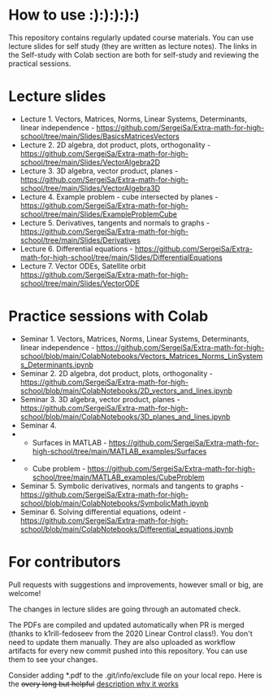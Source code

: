 # How to use :):):):):)

This repository contains regularly updated course materials. You can use lecture slides for self study (they are written as lecture notes). The links in the Self-study with Colab section are both for self-study and reviewing the practical sessions.
# Lecture slides

* Lecture 1. Vectors, Matrices, Norms, Linear Systems, Determinants, linear independence - https://github.com/SergeiSa/Extra-math-for-high-school/tree/main/Slides/BasicsMatricesVectors
* Lecture 2. 2D algebra, dot product, plots, orthogonality - https://github.com/SergeiSa/Extra-math-for-high-school/tree/main/Slides/VectorAlgebra2D
* Lecture 3. 3D algebra, vector product, planes - https://github.com/SergeiSa/Extra-math-for-high-school/tree/main/Slides/VectorAlgebra3D
* Lecture 4. Example problem - cube intersected by planes - https://github.com/SergeiSa/Extra-math-for-high-school/tree/main/Slides/ExampleProblemCube
* Lecture 5. Derivatives, tangents and normals to graphs - https://github.com/SergeiSa/Extra-math-for-high-school/tree/main/Slides/Derivatives
* Lecture 6. Differential equations - https://github.com/SergeiSa/Extra-math-for-high-school/tree/main/Slides/DifferentialEquations
* Lecture 7. Vector ODEs, Satellite orbit https://github.com/SergeiSa/Extra-math-for-high-school/tree/main/Slides/VectorODE


# Practice sessions with Colab

* Seminar 1. Vectors, Matrices, Norms, Linear Systems, Determinants, linear independence - https://github.com/SergeiSa/Extra-math-for-high-school/blob/main/ColabNotebooks/Vectors_Matrices_Norms_LinSystems_Determinants.ipynb
* Seminar 2. 2D algebra, dot product, plots, orthogonality - https://github.com/SergeiSa/Extra-math-for-high-school/blob/main/ColabNotebooks/2D_vectors_and_lines.ipynb
* Seminar 3. 3D algebra, vector product, planes - https://github.com/SergeiSa/Extra-math-for-high-school/blob/main/ColabNotebooks/3D_planes_and_lines.ipynb
* Seminar 4. 
* * Surfaces in MATLAB - https://github.com/SergeiSa/Extra-math-for-high-school/tree/main/MATLAB_examples/Surfaces 
* * Cube problem - https://github.com/SergeiSa/Extra-math-for-high-school/tree/main/MATLAB_examples/CubeProblem
* Seminar 5. Symbolic derivatives, normals and tangents to graphs - https://github.com/SergeiSa/Extra-math-for-high-school/blob/main/ColabNotebooks/SymbolicMath.ipynb
* Seminar 6. Solving differential equations, odeint - https://github.com/SergeiSa/Extra-math-for-high-school/blob/main/ColabNotebooks/Differential_equations.ipynb

# For contributors

Pull requests with suggestions and improvements, however small or big, are welcome!

The changes in lecture slides are going through an automated check.

The PDFs are compiled and updated automatically when PR is merged (thanks to k1rill-fedoseev from the 2020 Linear Control class!). You don't need to update them manually. They are also uploaded as workflow artifacts for every new commit pushed into this repository. You can use them to see your changes.
 
Consider adding \*.pdf to the .git/info/exclude file on your local repo. Here is the ~~overy long but helpful~~ [description why it works](https://medium.com/@dave_lunny/exclude-files-from-git-without-committing-changes-to-gitignore-986fa712e78d)
